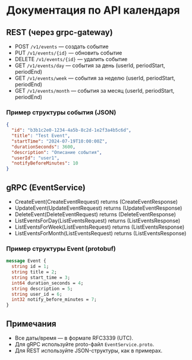 # Документация по API календаря

## REST (через grpc-gateway)

- POST   `/v1/events` — создать событие
- PUT    `/v1/events/{id}` — обновить событие
- DELETE `/v1/events/{id}` — удалить событие
- GET    `/v1/events/day` — события за день (userId, periodStart, periodEnd)
- GET    `/v1/events/week` — события за неделю (userId, periodStart, periodEnd)
- GET    `/v1/events/month` — события за месяц (userId, periodStart, periodEnd)

### Пример структуры события (JSON)
```json
{
  "id": "b3b1c2e0-1234-4a5b-8c2d-1e2f3a4b5c6d",
  "title": "Test Event",
  "startTime": "2024-07-19T10:00:00Z",
  "durationSeconds": 3600,
  "description": "Описание события",
  "userId": "user1",
  "notifyBeforeMinutes": 10
}
```

## gRPC (EventService)

- CreateEvent(CreateEventRequest) returns (CreateEventResponse)
- UpdateEvent(UpdateEventRequest) returns (UpdateEventResponse)
- DeleteEvent(DeleteEventRequest) returns (DeleteEventResponse)
- ListEventsForDay(ListEventsRequest) returns (ListEventsResponse)
- ListEventsForWeek(ListEventsRequest) returns (ListEventsResponse)
- ListEventsForMonth(ListEventsRequest) returns (ListEventsResponse)

### Пример структуры Event (protobuf)
```proto
message Event {
  string id = 1;
  string title = 2;
  string start_time = 3;
  int64 duration_seconds = 4;
  string description = 5;
  string user_id = 6;
  int32 notify_before_minutes = 7;
}
```

## Примечания
- Все даты/время — в формате RFC3339 (UTC).
- Для gRPC используйте proto-файл `EventService.proto`.
- Для REST используйте JSON-структуры, как в примерах. 